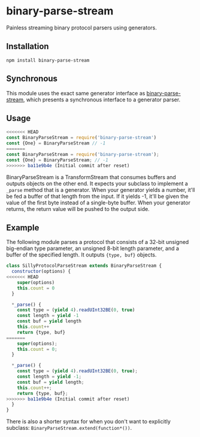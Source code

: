 # binary-parse-stream

  Painless streaming binary protocol parsers using generators.

## Installation

    npm install binary-parse-stream

## Synchronous

  This module uses the exact same generator interface as [binary-parse-stream](https://github.com/nathan7/binary-parse-stream), which presents a synchronous interface to a generator parser.

## Usage

```js
<<<<<<< HEAD
const BinaryParseStream = require('binary-parse-stream')
const {One} = BinaryParseStream // -1
=======
const BinaryParseStream = require('binary-parse-stream');
const {One} = BinaryParseStream; // -1
>>>>>>> ba11e9b4e (Initial commit after reset)
```

  BinaryParseStream is a TransformStream that consumes buffers and outputs objects on the other end.
  It expects your subclass to implement a `_parse` method that is a generator.
  When your generator yields a number, it'll be fed a buffer of that length from the input.
  If it yields -1, it'll be given the value of the first byte instead of a single-byte buffer.
  When your generator returns, the return value will be pushed to the output side.

## Example

  The following module parses a protocol that consists of a 32-bit unsigned big-endian type parameter, an unsigned 8-bit length parameter, and a buffer of the specified length.
  It outputs `{type, buf}` objects.

```js
class SillyProtocolParseStream extends BinaryParseStream {
  constructor(options) {
<<<<<<< HEAD
    super(options)
    this.count = 0
  }

  *_parse() {
    const type = (yield 4).readUInt32BE(0, true)
    const length = yield -1
    const buf = yield length
    this.count++
    return {type, buf}
=======
    super(options);
    this.count = 0;
  }

  *_parse() {
    const type = (yield 4).readUInt32BE(0, true);
    const length = yield -1;
    const buf = yield length;
    this.count++;
    return {type, buf};
>>>>>>> ba11e9b4e (Initial commit after reset)
  }
}
```

  There is also a shorter syntax for when you don't want to explicitly subclass:  `BinaryParseStream.extend(function*())`.

